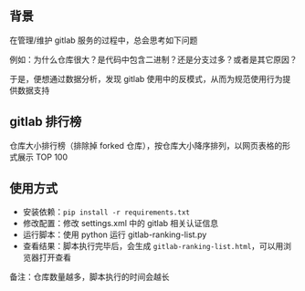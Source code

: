 ## 背景
在管理/维护 gitlab 服务的过程中，总会思考如下问题

例如：为什么仓库很大？是代码中包含二进制？还是分支过多？或者是其它原因？

于是，便想通过数据分析，发现 gitlab 使用中的反模式，从而为规范使用行为提供数据支持

## gitlab 排行榜
仓库大小排行榜（排除掉 forked 仓库），按仓库大小降序排列，以网页表格的形式展示 TOP 100

## 使用方式
- 安装依赖：`pip install -r requirements.txt`
- 修改配置：修改 settings.xml 中的 gitlab 相关认证信息
- 运行脚本：使用 python 运行 gitlab-ranking-list.py
- 查看结果：脚本执行完毕后，会生成 `gitlab-ranking-list.html`，可以用浏览器打开查看

备注：仓库数量越多，脚本执行的时间会越长
